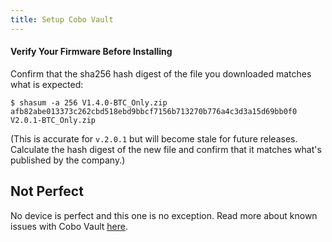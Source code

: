 ```yaml
---
title: Setup Cobo Vault
---
```


#### Verify Your Firmware Before Installing
Confirm that the sha256 hash digest of the file you downloaded matches what is expected:

```
$ shasum -a 256 V1.4.0-BTC_Only.zip
afb82abe013373c262cbd518ebd9bbcf7156b713270b776a4c3d3a15d69bb0f0  V2.0.1-BTC_Only.zip
```
(This is accurate for `v.2.0.1` but will become stale for future releases. Calculate the hash digest of the new file and confirm that it matches what's published by the company.)

## Not Perfect
No device is perfect and this one is no exception.
Read more about known issues with Cobo Vault [here](/known-issues/cobo).
